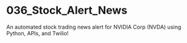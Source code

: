 # 036_Stock_Alert_News
An automated stock trading news alert for NVIDIA Corp (NVDA) using Python, APIs, and Twilio! 
